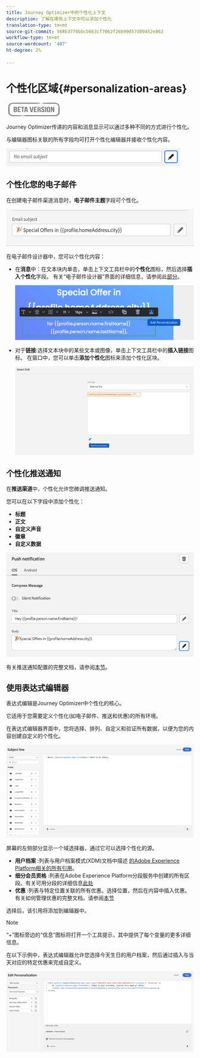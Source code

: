 ```yaml
---
title: Journey Optimizer中的个性化上下文
description: 了解在哪些上下文中可以添加个性化
translation-type: tm+mt
source-git-commit: 568b37f0bbcb663cf7062f26b90d57d89452e862
workflow-type: tm+mt
source-wordcount: '407'
ht-degree: 2%

---
```


# 个性化区域{#personalization-areas}

![](../assets/do-not-localize/badge.png)

Journey Optimizer传递的内容和消息显示可以通过多种不同的方式进行个性化。

与编辑器图标关联的所有字段均可打开个性化编辑器并接收个性化内容。

![](assets/perso_icon.png)

## 个性化您的电子邮件

在创建电子邮件渠道消息时，**电子邮件主题**&#x200B;字段可个性化。

![](assets/perso_subject.png)

在电子邮件设计器中，您可以个性化内容：

* 在&#x200B;**消息**&#x200B;中：在文本块内单击，单击上下文工具栏中的&#x200B;**个性化**&#x200B;图标，然后选择&#x200B;**插入个性化**&#x200B;字段。 有关“电子邮件设计器”界面的详细信息，请参阅此[部分](../design-emails.md)。

   ![](assets/perso_insert.png)

* 对于&#x200B;**链接**:选择文本块中的某些文本或图像，单击上下文工具栏中的&#x200B;**插入链接**&#x200B;图标。 在窗口中，您可以单击&#x200B;**添加个性化**&#x200B;图标来添加个性化区块。

   ![](assets/perso_link.png)

## 个性化推送通知

在&#x200B;**推送渠道**&#x200B;中，个性化允许您微调推送通知。

您可以在以下字段中添加个性化：

* **标题**
* **正文**
* **自定义声音**
* **徽章**
* **自定义数据**

![](assets/perso_push.png)

有关推送通知配置的完整文档，请参阅[本节](../configure-push.md)。


## 使用表达式编辑器

表达式编辑是Journey Optimizer中个性化的核心。

它适用于您需要定义个性化(如电子邮件、推送和优惠)的所有环境。

在表达式编辑器界面中，您将选择、排列、自定义和验证所有数据，以便为您的内容创建自定义的个性化。

![](assets/perso_ee1.png)

屏幕的左侧部分显示一个域选择器，通过它可以选择个性化的源。

* **用户档案** :列表与用户档案模式(XDM)文档中描述 [的Adobe Experience Platform相关的所有引用](https://experienceleague.adobe.com/docs/experience-platform/xdm/home.html?lang=zh-Hans)。
* **细分会员资格** :列表在Adobe Experience Platform分段服务中创建的所有区段。有关可用分段的详细信息[此处](https://experienceleague.adobe.com/docs/experience-platform/segmentation/home.html?lang=en)
* **优惠** :列表与特定位置关联的所有优惠。选择位置，然后在内容中插入优惠。 有关如何管理优惠的完整文档，请参阅[本节](https://experienceleague.adobe.com/docs/customer-journey-management/using/create-messages/deliver-personalized-offers.html?lang=en#about-offer-decisioning)

选择后，该引用将添加到编辑器中。

>[!NOTE]
>
>“+”图标旁边的“信息”图标将打开一个工具提示，其中提供了每个变量的更多详细信息。

在以下示例中，表达式编辑器允许您选择今天生日的用户档案，然后通过插入与当天对应的特定优惠来完成自定义。

![](assets/perso_ee2.png)




